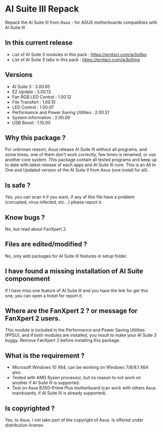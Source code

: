 # AI Suite III Repack
Repack the AI Suite III from Asus - for ASUS motherboards compatibles with AI Suite III

## In this current release
- List of AI Suite 3 modules in this pack : https://prntscr.com/w3o0ko
- List of AI Suite 3 tabs in this pack : https://prntscr.com/w3o0mg
 
## Versions
- AI Suite 3 : 3.00.65 
- EZ Update : 3.00.13
- Fan RGB LED Control : 1.00.12
- File Transfert : 1.00.10
- LED Control : 1.00.07
- Performance and Power Saving Utilities : 2.00.51
- System Information : 2.00.09
- USB Boost : 1.10.00
 
## Why this package ?
For unknown reason, Asus release AI Suite III without all programs, and some times, one of them don't work correctly, few times is renamed, or use another core system. This package contain all tested programs and keep up to date with latest release of each apps and AI Suite III core. This is an All In One and Updated version of the AI Suite II from Asus (one install for all).

## Is safe ?
Yes, you can scan it if you want, if any of this file have a problem (corrupted, virus infected, etc...) please report it.

## Know bugs ?
No, but read about FanXpert 2.

## Files are edited/modified ?
No, only add packages for AI Suite III features in setup folder.

## I have found a missing installation of AI Suite componement
If I have miss one feature of AI Suite III and you have the link for get this one, you can open a ticket for report it.

## Where are the FanXpert 2 ? or message for FanXpert 2 users.
This module is included in the Performance and Power Saving Utilities (PPSU), and if both modules are installed, you result to make your AI Suite 3 buggy. Remove FanXpert 2 before installing this package.

## What is the requirement ?
* Microsoft Windows 10 X64, can be working on Windows 7/8/8.1 X64 also.
* Tested with AMD Ryzen processor, but no reason to not work on another if AI Suite III is supported.
* Test on Asus B350-Prime Plus motherboard (can work with others Asus mainboards, if AI Suite III is already supported).

## Is copyrighted ?
Yes, to Asus. I not take part of the copyright of Asus. Is offered under distribution license.
